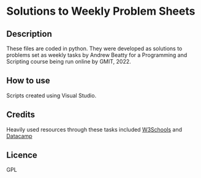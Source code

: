 # Solutions to Weekly Problem Sheets 

## Description 
These files are coded in python. They were developed as solutions to problems set as weekly tasks by Andrew Beatty for a Programming and Scripting course being run online by GMIT, 2022. 

## How to use
Scripts created using Visual Studio. 


## Credits
Heavily used resources through these tasks included [W3Schools](https://www.w3schools.com/python/default.asp) and [Datacamp](https://app.datacamp.com/learn)

## Licence
GPL